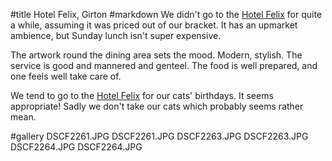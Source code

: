 #title Hotel Felix, Girton
#markdown
We didn't go to the
[Hotel Felix](https://www.hotelfelix.co.uk/)
for quite a while, assuming it was priced out of
our bracket.  It has an upmarket ambience, but Sunday
lunch isn't super expensive.

The artwork round the dining area sets the mood.
Modern, stylish.  The service is good and mannered and
genteel.  The food is well prepared, and one feels
well take care of.

We tend to go to the [Hotel Felix](https://www.hotelfelix.co.uk/) for our cats'
birthdays.  It seems appropriate!  Sadly we don't take
our cats which probably seems rather mean.

#gallery
DSCF2261.JPG	DSCF2261.JPG
DSCF2263.JPG	DSCF2263.JPG
DSCF2264.JPG	DSCF2264.JPG
